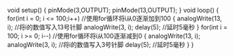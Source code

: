 void setup()
{
  pinMode(3,OUTPUT);
  pinMode(13,OUTPUT);
}
void loop()
{
  for(int i = 0; i <= 100;i++)   //使用for循环将i从0逐渐加到100
  {
    analogWrite(13, i);  //将i的数值写入13号针脚
    analogWrite(3, i);
    delay(5);  //延时5毫秒
  }
  for(int i = 100; i >= 0; i--)   //使用for循环将i从100逐渐减到0
  {
    analogWrite(13, i);
    analogWrite(3, i);  //将i的数值写入3号针脚
    delay(5);  //延时5毫秒
  }
}
